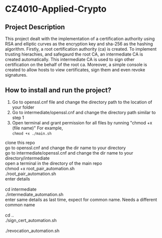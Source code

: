 # CZ4010-Applied-Crypto

## Project Description
This project dealt with the implementation of a certification authority using RSA and elliptic curves as the encryption key and sha-256 as the hashing algorithm.  Firstly, a root certification authority (ca) is created. To implement trusting hierachies, and safegaurd the root CA, an intermediate CA is created automatically. This intermediate CA is used to sign other certification on the behalf of the root ca. Moreover, a simple console is created to allow hosts to view certificates, sign them and even revoke signatures.   

## How to install and run the project?
1. Go to openssl.cnf file and change the directory path to the location of your folder <br/>
2. Go to intermediate/openssl.cnf and change the directory path similar to step 1
3. Open terminal and grant permission for all files by running "chmod +x (file name)" For example, <br/>
``` chmod +x ./main.sh ```

clone this repo <br />
go to openssl.cnf and change the dir name to your directory <br />
go to intermediate/openssl.cnf and change the dir name to your directory/intermediate <br />
open a terminal in the directory of the main repo <br />
chmod +x root_pair_automation.sh <br />
./root_pair_automation.sh <br />
enter details  <br />
<br />
cd intermediate <br />
./intermediate_automation.sh <br /> 
enter same details as last time, expect for common name. Needs a different common name <br />
<br />
cd .. <br />
./sign_cert_automation.sh <br />
 <br />
./revocation_automation.sh <br />
